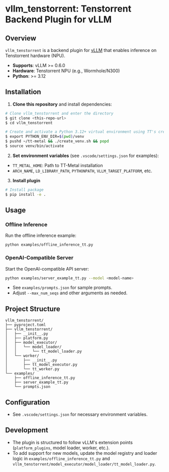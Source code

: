 # vllm_tenstorrent: Tenstorrent Backend Plugin for vLLM

## Overview

`vllm_tenstorrent` is a backend plugin for [vLLM](https://github.com/vllm-project/vllm) that enables inference on Tenstorrent hardware (NPU).

- **Supports**: vLLM >= 0.6.0
- **Hardware**: Tenstorrent NPU (e.g., Wormhole/N300)
- **Python**: >= 3.12

## Installation

1. **Clone this repository** and install dependencies:

```bash
# Clone vllm_tenstorrent and enter the directory
$ git clone <this-repo-url>
$ cd vllm_tenstorrent

# Create and activate a Python 3.12+ virtual environment using TT's create_venv.sh
$ export PYTHON_ENV_DIR=$(pwd)/venv
$ pushd ~/tt-metal && ./create_venv.sh && popd
$ source venv/bin/activate
```

2. **Set environment variables** (see `.vscode/settings.json` for examples):
- `TT_METAL_HOME`: Path to TT-Metal installation
- `ARCH_NAME`, `LD_LIBRARY_PATH`, `PYTHONPATH`, `VLLM_TARGET_PLATFORM`, etc.

3. **Install plugin**
```bash
# Install package
$ pip install -e .
```

## Usage

### Offline Inference
Run the offline inference example:

```bash
python examples/offline_inference_tt.py
```

### OpenAI-Compatible Server
Start the OpenAI-compatible API server:

```bash
python examples/server_example_tt.py --model <model-name>
```

- See `examples/prompts.json` for sample prompts.
- Adjust `--max_num_seqs` and other arguments as needed.

## Project Structure

```
vllm_tenstorrent/
├── pyproject.toml
├── vllm_tenstorrent/           
│   ├── __init__.py
│   ├── platform.py
│   ├── model_executor/
│   │   └── model_loader/
│   │       └── tt_model_loader.py
│   └── worker/
│       ├── __init__.py
│       ├── tt_model_executor.py
│       └── tt_worker.py
└── examples/
    ├── offline_inference_tt.py
    ├── server_example_tt.py
    └── prompts.json
```

## Configuration
- See `.vscode/settings.json` for necessary environment variables.

## Development
- The plugin is structured to follow vLLM's extension points (`platform_plugins`, model loader, worker, etc.).
- To add support for new models, update the model registry and loader logic in `examples/offline_inference_tt.py` and `vllm_tenstorrent/model_executor/model_loader/tt_model_loader.py`.
